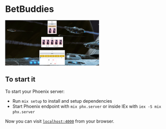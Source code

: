 # BetBuddies

<img src="./priv/static/images/bet_buddies.png" style="width:60%" />

## To start it

To start your Phoenix server:

  * Run `mix setup` to install and setup dependencies
  * Start Phoenix endpoint with `mix phx.server` or inside IEx with `iex -S mix phx.server`

Now you can visit [`localhost:4000`](http://localhost:4000) from your browser.
